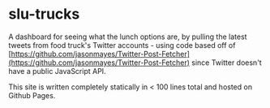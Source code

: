 # slu-trucks

A dashboard for seeing what the lunch options are, by pulling the latest tweets from food truck's Twitter accounts - using code based off of [https://github.com/jasonmayes/Twitter-Post-Fetcher](https://github.com/jasonmayes/Twitter-Post-Fetcher) since Twitter doesn't have a public JavaScript API. 

This site is written completely statically in < 100 lines total and hosted on Github Pages.
